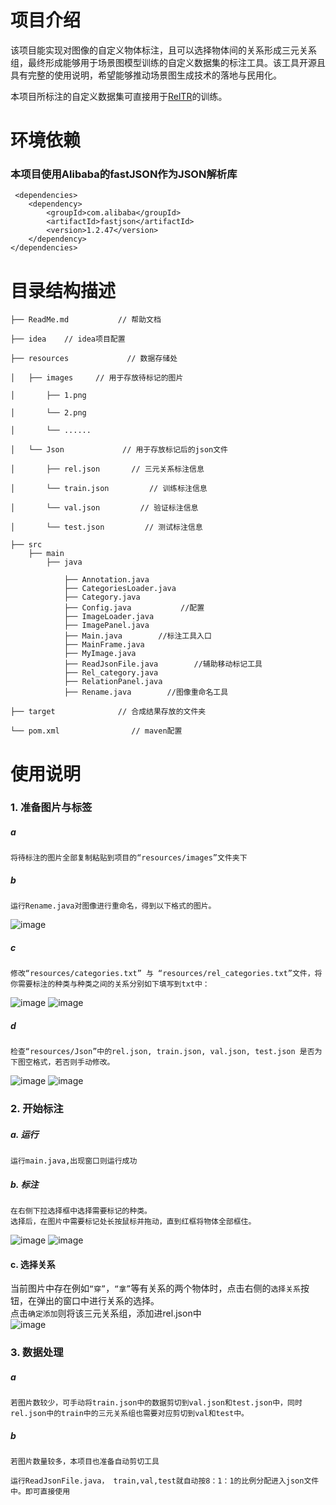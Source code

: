 # 项目介绍
该项目能实现对图像的自定义物体标注，且可以选择物体间的关系形成三元关系组，最终形成能够用于场景图模型训练的自定义数据集的标注工具。该工具开源且具有完整的使用说明，希望能够推动场景图生成技术的落地与民用化。
 
本项目所标注的自定义数据集可直接用于[RelTR](https://github.com/yrcong/RelTR)的训练。 
# 环境依赖
### 本项目使用Alibaba的fastJSON作为JSON解析库
     
     <dependencies>
        <dependency>
            <groupId>com.alibaba</groupId>
            <artifactId>fastjson</artifactId>
            <version>1.2.47</version>
        </dependency>
    </dependencies>
 
# 目录结构描述
    ├── ReadMe.md           // 帮助文档
    
    ├── idea    // idea项目配置
    
    ├── resources             // 数据存储处
    
    │   ├── images     // 用于存放待标记的图片
    
    │       ├── 1.png
    
    │       └── 2.png

    │       └── ......
    
    │   └── Json             // 用于存放标记后的json文件
    
    │       ├── rel.json       // 三元关系标注信息
    
    │       └── train.json         // 训练标注信息

    │       └── val.json         // 验证标注信息

    │       └── test.json         // 测试标注信息

    ├── src
        ├── main
            ├── java
            
                ├── Annotation.java
                ├── CategoriesLoader.java
                ├── Category.java
                ├── Config.java           //配置
                ├── ImageLoader.java
                ├── ImagePanel.java
                ├── Main.java        //标注工具入口
                ├── MainFrame.java
                ├── MyImage.java
                ├── ReadJsonFile.java        //辅助移动标记工具
                ├── Rel_category.java
                ├── RelationPanel.java
                ├── Rename.java        //图像重命名工具

    ├── target              // 合成结果存放的文件夹
    
    └── pom.xml                // maven配置
 
# 使用说明

### 1. 准备图片与标签
##### a
    将待标注的图片全部复制粘贴到项目的“resources/images”文件夹下
##### b
    运行Rename.java对图像进行重命名，得到以下格式的图片。
![image](https://github.com/ZiHua04/Ternary-Relationship-Group-Labeling-Tool-for-Scene-Graphs/assets/128723416/a10279fd-2818-4e3d-b98a-368d0f428bd3)
##### c
    修改“resources/categories.txt” 与 “resources/rel_categories.txt”文件，将你需要标注的种类与种类之间的关系分别如下填写到txt中：
![image](https://github.com/ZiHua04/Ternary-Relationship-Group-Labeling-Tool-for-Scene-Graphs/assets/128723416/2eebf439-2e32-4a11-b472-32556ba13c94)
![image](https://github.com/ZiHua04/Ternary-Relationship-Group-Labeling-Tool-for-Scene-Graphs/assets/128723416/79747434-cded-4968-be4b-35ee88352856)

##### d
    检查“resources/Json”中的rel.json, train.json, val.json, test.json 是否为下图空格式，若否则手动修改。
![image](https://github.com/ZiHua04/Ternary-Relationship-Group-Labeling-Tool-for-Scene-Graphs/assets/128723416/8a2e5866-3230-4c41-98c3-915b5341dda9)
![image](https://github.com/ZiHua04/Ternary-Relationship-Group-Labeling-Tool-for-Scene-Graphs/assets/128723416/895974e0-aadb-46d6-ac14-17658b6c9b53)

### 2. 开始标注
##### a. 运行
    运行main.java,出现窗口则运行成功
##### b. 标注
    在右侧下拉选择框中选择需要标记的种类。
    选择后，在图片中需要标记处长按鼠标并拖动，直到红框将物体全部框住。
![image](https://github.com/ZiHua04/Ternary-Relationship-Group-Labeling-Tool-for-Scene-Graphs/assets/128723416/fc93276a-3f43-43ef-9dac-0489b0a948c3)
![image](https://github.com/ZiHua04/Ternary-Relationship-Group-Labeling-Tool-for-Scene-Graphs/assets/128723416/269ca9f8-2466-4562-8d1b-776272baba45)
#### c. 选择关系
当前图片中存在例如`“穿”`，`“拿”`等有关系的两个物体时，点击右侧的`选择关系`按钮，在弹出的窗口中进行关系的选择。
<br>点击`确定添加`则将该三元关系组，添加进rel.json中</br>
![image](https://github.com/ZiHua04/Ternary-Relationship-Group-Labeling-Tool-for-Scene-Graphs/assets/128723416/b00d2516-4cf2-48f2-9711-7aceecc6b8b6)

### 3. 数据处理
##### a
    若图片数较少，可手动将train.json中的数据剪切到val.json和test.json中，同时rel.json中的train中的三元关系组也需要对应剪切到val和test中。
##### b
    若图片数量较多，本项目也准备自动剪切工具
    
    运行ReadJsonFile.java， train,val,test就自动按8：1：1的比例分配进入json文件中。即可直接使用

 
 
